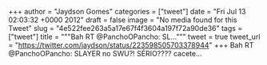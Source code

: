
+++
author = "Jaydson Gomes"
categories = ["tweet"]
date = "Fri Jul 13 02:03:32 +0000 2012"
draft = false
image = "No media found for this Tweet"
slug = "4e522fee263a5a17e67f4f3604a197f72a90de36"
tags = ["tweet"]
title = """Bah RT @PanchoOPancho: SL..."""
tweet = true
tweet_url = "https://twitter.com/jaydson/status/223598505703378944"
+++
Bah RT @PanchoOPancho: SLAYER no SWU?! SÉRIO???? cacete...
